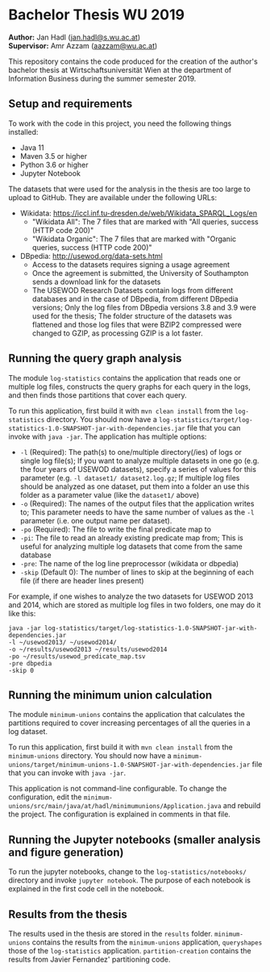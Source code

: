 # Bachelor Thesis WU 2019
**Author:** Jan Hadl (jan.hadl@s.wu.ac.at)  
**Supervisor:** Amr Azzam (aazzam@wu.ac.at)

This repository contains the code produced for the creation of the author's bachelor thesis at Wirtschaftsuniversität Wien 
at the department of Information Business during the summer semester 2019.

## Setup and requirements
To work with the code in this project, you need the following things installed:
- Java 11
- Maven 3.5 or higher
- Python 3.6 or higher
- Jupyter Notebook

The datasets that were used for the analysis in the thesis are too large to upload to GitHub.
They are available under the following URLs:
- Wikidata: https://iccl.inf.tu-dresden.de/web/Wikidata_SPARQL_Logs/en
    - "Wikidata All": The 7 files that are marked with "All queries, success (HTTP code 200)"
    - "Wikidata Organic": The 7 files that are marked with "Organic queries, success (HTTP code 200)"
- DBpedia: http://usewod.org/data-sets.html
    - Access to the datasets requires signing a usage agreement
    - Once the agreement is submitted, the University of Southampton sends a download link for the datasets
    - The USEWOD Research Datasets contain logs from different databases and in the case of DBpedia, from different DBpedia versions;
      Only the log files from DBpedia versions 3.8 and 3.9 were used for the thesis; 
      The folder structure of the datasets was flattened and those log files that were BZIP2 compressed were changed to GZIP, 
      as processing GZIP is a lot faster.
      
## Running the query graph analysis
The module `log-statistics` contains the application that reads one or multiple log files,
constructs the query graphs for each query in the logs, and then finds those partitions that cover each query.

To run this application, first build it with `mvn clean install` from the `log-statistics` directory. You should now have a 
`log-statistics/target/log-statistics-1.0-SNAPSHOT-jar-with-dependencies.jar` file that you can invoke with 
`java -jar`. The application has multiple options:
- `-l` (Required): The path(s) to one/multiple directory(/ies) of logs or single log file(s); If you want to analyze multiple datasets in one go 
        (e.g. the four years of USEWOD datasets), specify a series of values for this parameter (e.g. `-l dataset1/ dataset2.log.gz`; 
        If multiple log files should be analyzed as one dataset, put them into a folder an use this folder as a parameter value (like the `dataset1/` above)
- `-o` (Required): The names of the output files that the application writes to; This parameter needs to have the same number of values as the `-l` parameter 
        (i.e. one output name per dataset).
- `-po` (Required): The file to write the final predicate map to
- `-pi`: The file to read an already existing predicate map from; This is useful for analyzing multiple log datasets that come from the same database
- `-pre`: The name of the log line preprocessor (wikidata or dbpedia)
- `-skip` (Default 0): The number of lines to skip at the beginning of each file (if there are header lines present)

For example, if one wishes to analyze the two datasets for USEWOD 2013 and 2014, which are stored as multiple log files in 
two folders, one may do it like this:  
```
java -jar log-statistics/target/log-statistics-1.0-SNAPSHOT-jar-with-dependencies.jar 
-l ~/usewod2013/ ~/usewod2014/ 
-o ~/results/usewod2013 ~/results/usewod2014
-po ~/results/usewod_predicate_map.tsv
-pre dbpedia
-skip 0
```

## Running the minimum union calculation
The module `minimum-unions` contains the application that calculates the partitions required to cover increasing percentages of 
all the queries in a log dataset. 

To run this application, first build it with `mvn clean install` from the `minimum-unions` directory. You should now have a 
`minimum-unions/target/minimum-unions-1.0-SNAPSHOT-jar-with-dependencies.jar` file that you can invoke with 
`java -jar`.

This application is not command-line configurable. To change the configuration, edit the 
`minimum-unions/src/main/java/at/hadl/minimumunions/Application.java` and rebuild the project. The configuration is explained in comments in that file.

## Running the Jupyter notebooks (smaller analysis and figure generation)
To run the jupyter notebooks, change to the `log-statistics/notebooks/` directory and invoke `jupyter notebook`.
The purpose of each notebook is explained in the first code cell in the notebook. 

## Results from the thesis
The results used in the thesis are stored in the `results` folder. 
`minimum-unions` contains the results from the `minimum-unions` application,
`queryshapes` those of the `log-statistics` application. `partition-creation` contains the results from
Javier Fernandez' partitioning code.
